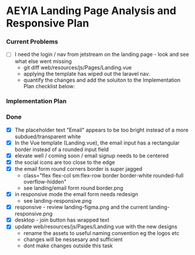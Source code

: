 # AEYIA Landing Page Analysis and Responsive Plan

### Current Problems
- [ ] I need the login / nav from jetstream on the landing page - look and see what else went missing
   - git diff web/resources/js/Pages/Landing.vue
   - applying the template has wiped out the laravel nav.
   - quantify the changes and add the soluiton to the Implementation Plan checklist below:

### Implementation Plan



### Done
- [x] The placeholder text "Email" appears to be too bright instead of a more subdued/transparent white
- [x] In the Vue template (Landing.vue), the email input has a rectangular border instead of a rounded input field
- [x] elevate well / coming soon / email signup needs to be centered
- [x] the social icons are too close to the edge
- [x] the email form round corners border is super jagged
   - class="flex flex-col sm:flex-row border border-white rounded-full overflow-hidden"
   - see landing/email form round border.png
- [x] in responsive mode the email form needs redesign
   - see landing-responsive.png
- [x] responsive - review landing-figma.png and the current landing-responsive.png
- [x] desktop - join button has wrapped text
- [x] update web/resources/js/Pages/Landing.vue with the new designs
   - rename the assets to useful naming convention eg the logos etc
   - changes will be nessesary and sufficient
   - dont make changes outside this task


